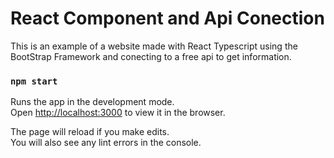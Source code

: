 # React Component and Api Conection

This is an example of a website made with React Typescript using the BootStrap Framework and conecting to a free api to get information.

### `npm start`

Runs the app in the development mode.\
Open [http://localhost:3000](http://localhost:3000) to view it in the browser.

The page will reload if you make edits.\
You will also see any lint errors in the console.


